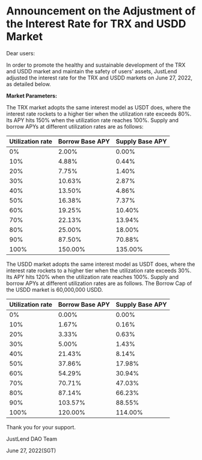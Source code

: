 # Announcement on the Adjustment of the Interest Rate for TRX and USDD Market

Dear users:

&#x20;

In order to promote the healthy and sustainable development of the TRX and USDD market and maintain the safety of users' assets, JustLend adjusted the interest rate for the TRX and USDD markets on June 27, 2022, as detailed below.

&#x20;

**Market Parameters:**

The TRX market adopts the same interest model as USDT does, where the interest rate rockets to a higher tier when the utilization rate exceeds 80%. Its APY hits 150% when the utilization rate reaches 100%. Supply and borrow APYs at different utilization rates are as follows:

&#x20;

| Utilization rate | Borrow Base APY | Supply Base APY |
| ---------------- | --------------- | --------------- |
| 0%               | 2.00%           | 0.00%           |
| 10%              | 4.88%           | 0.44%           |
| 20%              | 7.75%           | 1.40%           |
| 30%              | 10.63%          | 2.87%           |
| 40%              | 13.50%          | 4.86%           |
| 50%              | 16.38%          | 7.37%           |
| 60%              | 19.25%          | 10.40%          |
| 70%              | 22.13%          | 13.94%          |
| 80%              | 25.00%          | 18.00%          |
| 90%              | 87.50%          | 70.88%          |
| 100%             | 150.00%         | 135.00%         |

&#x20;

The USDD market adopts the same interest model as USDT does, where the interest rate rockets to a higher tier when the utilization rate exceeds 30%. Its APY hits 120% when the utilization rate reaches 100%. Supply and borrow APYs at different utilization rates are as follows. The Borrow Cap of the USDD market is 60,000,000 USDD.

&#x20;

| Utilization rate | Borrow Base APY | Supply Base APY |
| ---------------- | --------------- | --------------- |
| 0%               | 0.00%           | 0.00%           |
| 10%              | 1.67%           | 0.16%           |
| 20%              | 3.33%           | 0.63%           |
| 30%              | 5.00%           | 1.43%           |
| 40%              | 21.43%          | 8.14%           |
| 50%              | 37.86%          | 17.98%          |
| 60%              | 54.29%          | 30.94%          |
| 70%              | 70.71%          | 47.03%          |
| 80%              | 87.14%          | 66.23%          |
| 90%              | 103.57%         | 88.55%          |
| 100%             | 120.00%         | 114.00%         |

&#x20;

Thank you for your support.

JustLend DAO Team

June 27, 2022(SGT)
